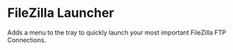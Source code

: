 FileZilla Launcher
============

Adds a menu to the tray to quickly launch your most important FileZilla FTP Connections.

